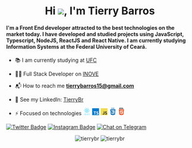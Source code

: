 <h1 align="center">Hi <img src="https://raw.githubusercontent.com/kaueMarques/kaueMarques/master/hi.gif" width="30px">, I'm Tierry Barros</h1>
<h4>I'm a Front End developer attracted to the best technologies on the market today. I have developed and studied projects using JavaScript, Typescript, NodeJS, ReactJS and React Native. I am currently studying Information Systems at the Federal University of Ceará.</h4>

- 📚 I am currently studying at [UFC](https://www.quixada.ufc.br/)

- 👨‍💻 Full Stack Developer on [INOVE](https://github.com/dev-inove)

- 📬 How to reach me **tierrybarros15@gmail.com**

- 🔎 See my LinkedIn: [TierryBr](https://www.linkedin.com/in/tierrybrs/)

- ⚡ Focused on technologies <img src="https://raw.githubusercontent.com/devicons/devicon/master/icons/react/react-original-wordmark.svg" alt="react" width="20" height="20"/> <img src="https://github.com/devicons/devicon/blob/master/icons/typescript/typescript-original.svg" alt="html5"  width="19" height="19"/> <img src="https://raw.githubusercontent.com/devicons/devicon/master/icons/javascript/javascript-original.svg" alt="javascript" width="19" height="19"/> <img src="https://raw.githubusercontent.com/devicons/devicon/master/icons/css3/css3-plain-wordmark.svg" alt="css3"  width="20" height="20"/> <img src="https://raw.githubusercontent.com/devicons/devicon/master/icons/html5/html5-original-wordmark.svg" alt="html5"  width="20" height="20"/>


[![Twitter Badge](https://img.shields.io/badge/-Twitter-blue?style=flat-square&logo=twitter&logoColor=white&link=https://twitter.com/Tierrybarr)](https://twitter.com/Tierrybarr) 
[![Instagram Badge](https://img.shields.io/badge/-Instagram-E4405F?style=flat-square&logo=Instagram&logoColor=white&link=https://www.instagram.com/tierrybrs/)](https://www.instagram.com/tierrybrs/)
[![Chat on Telegram](https://img.shields.io/badge/-Telegram-2CA5E0?style=flat-square&logo=Instagram&logoColor=white&link=https://t.me/tierrybrs)](https://t.me/tierrybrs)


<p align="center">
<img src="https://github-readme-stats.vercel.app/api?username=tierrybr&show_icons=true&theme=react" alt="tierrybr"/> 
<img heigh="410px" src="https://github-readme-stats.vercel.app/api/top-langs/?username=tierrybr&layout=compact&theme=react" alt="tierrybr"/> 
</p>
